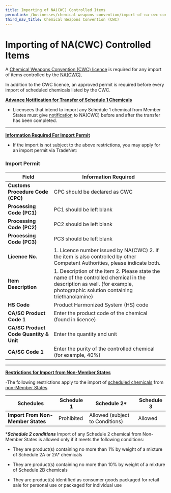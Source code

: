 ```yaml
---
title: Importing of NA(CWC) Controlled Items
permalink: /businesses/chemical-weapons-convention/import-of-na-cwc-controlled-items
third_nav_title: Chemical Weapons Convention (CWC)
---
```


# Importing of NA(CWC) Controlled Items

A  [Chemical Weapons Convention (CWC) licence](https://www.customs.gov.sg/businesses/chemical-weapons-convention/licensing-requirements) is required for any import of items controlled by the  [NA(CWC).](https://www.customs.gov.sg/businesses/chemical-weapons-convention)

In addition to the CWC licence, an approved permit is required before every import of scheduled chemicals listed by the CWC.

[**Advance Notification for Transfer of Schedule 1 Chemicals**](https://www.customs.gov.sg/businesses/chemical-weapons-convention/import-of-na-cwc-controlled-items#item-heading-4dfbf80d-a408-4780-bbb1-45eb74bca63a)
- Licensees that intend to import any Schedule 1 chemical from Member States must give [notification](https://www.customs.gov.sg/businesses/chemical-weapons-convention/declarations/advanced-notification-on-transfer-of-schedule-1-chemicals) to NA(CWC) before and after the transfer has been completed.
----

[**Information Required For Import Permit**](https://www.customs.gov.sg/businesses/chemical-weapons-convention/import-of-na-cwc-controlled-items#item-heading-03c99037-40da-474a-9a1f-18416646cd52)

- If the import is not subject to the above restrictions, you may apply for an import permit via TradeNet:

### Import Permit
| Field | Information Required |
|--|--|
| **Customs Procedure Code (CPC)** | CPC should be declared as CWC |
| **Processing Code (PC1)** | PC1 should be left blank |
| **Processing Code (PC2)** | PC2 should be left blank |
| **Processing Code (PC3)** | PC3 should be left blank |
| **Licence No.** |  1. Licence number issued by NA(CWC) 2. If the item is also controlled by other Competent Authorities, please indicate both. |
| **Item Description** | 1.   Description of the item 2. Please state the name of the controlled chemical in the description as well. (for example, photographic solution containing triethanolamine) |
| **HS Code** | Product Harmonized System (HS) code |
| **CA/SC Product Code 1** | Enter the product code of the chemical (found in licence) |
| **CA/SC Product Code Quantity & Unit** | Enter the quantity and unit |
| **CA/SC Code 1** | Enter the purity of the controlled chemical (for example, 40%) |

-----
[**Restrictions for Import from Non-Member States**](https://www.customs.gov.sg/businesses/chemical-weapons-convention/import-of-na-cwc-controlled-items#item-heading-3c6c44a2-ab4e-4f22-a385-2f97996ee332)

-The following restrictions apply to the import of [scheduled chemicals](https://www.customs.gov.sg/-/media/cus/files/business/chemical-weapons-convention/guidetonacwclicencewithschchemlist.pdf?la=en&hash=BB1E42B4501617DFDA8B2AC9F57BED5D57FFDE34) from [non-Member States](http://www.opcw.org/about-opcw/member-states/).

| Schedules | Schedule 1 | Schedule 2* |  Schedule 3 |
|---|---|---|---|
| **Import From Non-Member States** | Prohibited | Allowed (subject to Conditions) | Allowed |

****Schedule 2 conditions*** 
Import of any Schedule 2 chemical from Non-Member States is allowed only if it meets the following conditions:

-   They are product(s) containing no more than 1% by weight of a mixture of Schedule 2A or 2A* chemicals

-   They are product(s) containing no more than 10% by weight of a mixture of Schedule 2B chemicals

-   They are product(s) identified as consumer goods packaged for retail sale for personal use or packaged for individual use
